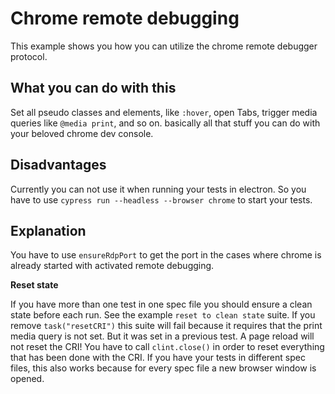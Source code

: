 # Chrome remote debugging

This example shows you how you can utilize the chrome remote debugger protocol. 

## What you can do with this
Set all pseudo classes and elements, like `:hover`, open Tabs, trigger media queries like `@media print`, and so on. basically all that stuff you can do with your beloved chrome dev console.

## Disadvantages
Currently you can not use it when running your tests in electron. So you have to use `cypress run --headless --browser chrome` to start your tests.

## Explanation
You have to use `ensureRdpPort`  to get the port in the cases where chrome is already started with activated remote debugging.

**Reset state**

If you have more than one test in one spec file you should ensure a clean state before each run. See the example `reset to clean state` suite. If you remove `task("resetCRI")` this suite will fail because it requires that the print media query is not set. But it was set in a previous test. A page reload will not reset the CRI! You have to call `clint.close()` in order to reset everything that has been done with the CRI. If you have your tests in different spec files, this also works because for every spec file a new browser window is opened.